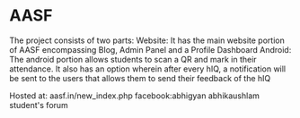 # AASF
The project consists of two parts:
Website: It has the main website portion of AASF encompassing Blog, Admin Panel and a Profile Dashboard
Android: The android portion allows students to scan a QR and mark in their attendance. It also has an option wherein after
every hIQ, a notification will be sent to the users that allows them to send their feedback of the hIQ

Hosted at: aasf.in/new_index.php
facebook:abhigyan abhikaushlam student's forum
